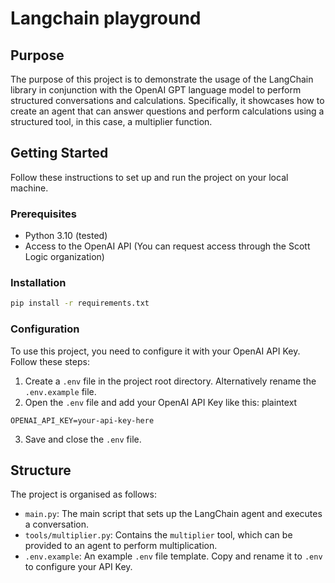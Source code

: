 # Langchain playground

## Purpose

The purpose of this project is to demonstrate the usage of the LangChain library in conjunction with the OpenAI GPT language model to perform structured conversations and calculations. 
Specifically, it showcases how to create an agent that can answer questions and perform calculations using a structured tool, in this case, a multiplier function.

## Getting Started

Follow these instructions to set up and run the project on your local machine.

### Prerequisites

- Python 3.10 (tested)
- Access to the OpenAI API (You can request access through the Scott Logic organization)

### Installation

```bash
pip install -r requirements.txt
```

### Configuration
To use this project, you need to configure it with your OpenAI API Key. Follow these steps:

1. Create a `.env` file in the project root directory. Alternatively rename the `.env.example` file.
2. Open the `.env` file and add your OpenAI API Key like this:
plaintext
```
OPENAI_API_KEY=your-api-key-here
```
3. Save and close the `.env` file.

## Structure

The project is organised as follows:

- `main.py`: The main script that sets up the LangChain agent and executes a conversation.
- `tools/multiplier.py`: Contains the `multiplier` tool, which can be provided to an agent to perform multiplication.
- `.env.example`: An example `.env` file template. Copy and rename it to `.env` to configure your API Key.
